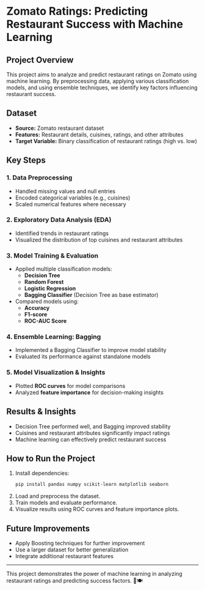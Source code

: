 # **Zomato Ratings: Predicting Restaurant Success with Machine Learning**

## **Project Overview**
This project aims to analyze and predict restaurant ratings on Zomato using machine learning. By preprocessing data, applying various classification models, and using ensemble techniques, we identify key factors influencing restaurant success.

## **Dataset**
- **Source:** Zomato restaurant dataset
- **Features:** Restaurant details, cuisines, ratings, and other attributes
- **Target Variable:** Binary classification of restaurant ratings (high vs. low)

## **Key Steps**
### **1. Data Preprocessing**
- Handled missing values and null entries
- Encoded categorical variables (e.g., cuisines)
- Scaled numerical features where necessary

### **2. Exploratory Data Analysis (EDA)**
- Identified trends in restaurant ratings
- Visualized the distribution of top cuisines and restaurant attributes

### **3. Model Training & Evaluation**
- Applied multiple classification models:
  - **Decision Tree**
  - **Random Forest**
  - **Logistic Regression**
  - **Bagging Classifier** (Decision Tree as base estimator)
- Compared models using:
  - **Accuracy**
  - **F1-score**
  - **ROC-AUC Score**

### **4. Ensemble Learning: Bagging**
- Implemented a Bagging Classifier to improve model stability
- Evaluated its performance against standalone models

### **5. Model Visualization & Insights**
- Plotted **ROC curves** for model comparisons
- Analyzed **feature importance** for decision-making insights

## **Results & Insights**
- Decision Tree performed well, and Bagging improved stability
- Cuisines and restaurant attributes significantly impact ratings
- Machine learning can effectively predict restaurant success

## **How to Run the Project**
1. Install dependencies:  
   ```bash
   pip install pandas numpy scikit-learn matplotlib seaborn
   ```
2. Load and preprocess the dataset.
3. Train models and evaluate performance.
4. Visualize results using ROC curves and feature importance plots.

## **Future Improvements**
- Apply Boosting techniques for further improvement
- Use a larger dataset for better generalization
- Integrate additional restaurant features

---
This project demonstrates the power of machine learning in analyzing restaurant ratings and predicting success factors. 🚀🍽️

